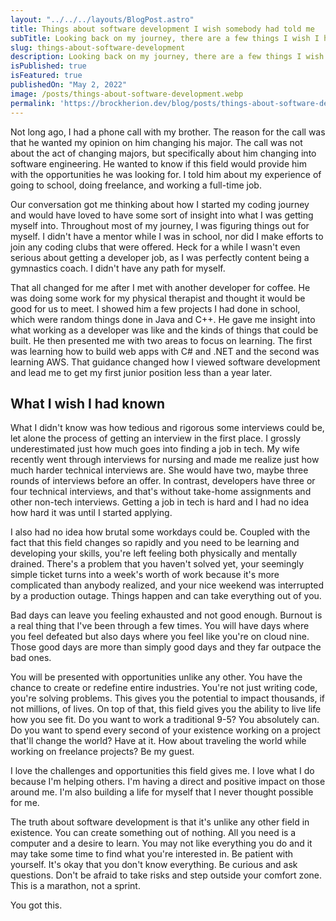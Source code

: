 ```yaml
---
layout: "../../../layouts/BlogPost.astro"
title: Things about software development I wish somebody had told me
subTitle: Looking back on my journey, there are a few things I wish I had known about being a developer when I started out.
slug: things-about-software-development
description: Looking back on my journey, there are a few things I wish I had known about being a developer when I started out.
isPublished: true
isFeatured: true
publishedOn: "May 2, 2022"
image: /posts/things-about-software-development.webp
permalink: 'https://brockherion.dev/blog/posts/things-about-software-development'
---
```


Not long ago, I had a phone call with my brother. The reason for the call was that he wanted my opinion on him changing his major. The call was not about the act of changing majors, but specifically about him changing into software engineering. He wanted to know if this field would provide him with the opportunities he was looking for. I told him about my experience of going to school, doing freelance, and working a full-time job.

Our conversation got me thinking about how I started my coding journey and would have loved to have some sort of insight into what I was getting myself into. Throughout most of my journey, I was figuring things out for myself. I didn't have a mentor while I was in school, nor did I make efforts to join any coding clubs that were offered. Heck for a while I wasn't even serious about getting a developer job, as I was perfectly content being a gymnastics coach. I didn't have any path for myself.

That all changed for me after I met with another developer for coffee. He was doing some work for my physical therapist and thought it would be good for us to meet. I showed him a few projects I had done in school, which were random things done in Java and C++. He gave me insight into what working as a developer was like and the kinds of things that could be built. He then presented me with two areas to focus on learning. The first was learning how to build web apps with C# and .NET and the second was learning AWS. That guidance changed how I viewed software development and lead me to get my first junior position less than a year later.

## What I wish I had known

What I didn't know was how tedious and rigorous some interviews could be, let alone the process of getting an interview in the first place. I grossly underestimated just how much goes into finding a job in tech. My wife recently went through interviews for nursing and made me realize just how much harder technical interviews are. She would have two, maybe three rounds of interviews before an offer. In contrast, developers have three or four technical interviews, and that's without take-home assignments and other non-tech interviews. Getting a job in tech is hard and I had no idea how hard it was until I started applying.

I also had no idea how brutal some workdays could be. Coupled with the fact that this field changes so rapidly and you need to be learning and developing your skills, you're left feeling both physically and mentally drained. There's a problem that you haven't solved yet, your seemingly simple ticket turns into a week's worth of work because it's more complicated than anybody realized, and your nice weekend was interrupted by a production outage. Things happen and can take everything out of you.

Bad days can leave you feeling exhausted and not good enough. Burnout is a real thing that I've been through a few times. You will have days where you feel defeated but also days where you feel like you're on cloud nine. Those good days are more than simply good days and they far outpace the bad ones.

You will be presented with opportunities unlike any other. You have the chance to create or redefine entire industries. You're not just writing code, you're solving problems. This gives you the potential to impact thousands, if not millions, of lives. On top of that, this field gives you the ability to live life how you see fit. Do you want to work a traditional 9-5? You absolutely can. Do you want to spend every second of your existence working on a project that'll change the world? Have at it. How about traveling the world while working on freelance projects? Be my guest.

I love the challenges and opportunities this field gives me. I love what I do because I'm helping others. I'm having a direct and positive impact on those around me. I'm also building a life for myself that I never thought possible for me.

The truth about software development is that it's unlike any other field in existence. You can create something out of nothing. All you need is a computer and a desire to learn. You may not like everything you do and it may take some time to find what you're interested in. Be patient with yourself. It's okay that you don't know everything. Be curious and ask questions. Don't be afraid to take risks and step outside your comfort zone. This is a marathon, not a sprint.

You got this.
